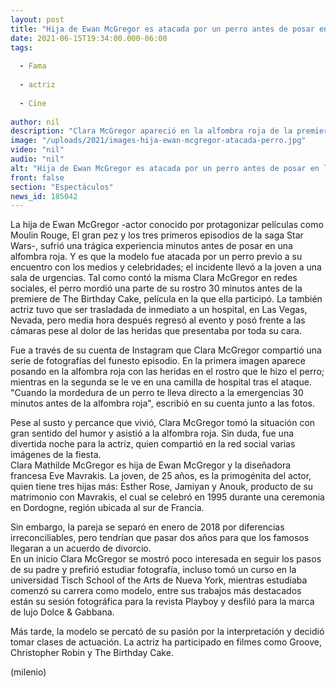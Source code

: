 ```yaml
---
layout: post
title: "Hija de Ewan McGregor es atacada por un perro antes de posar en la alfombra roja"
date: 2021-06-15T19:34:00.000-06:00
tags:
  
  - Fama
  
  - actriz
  
  - Cine
  
author: nil
description: "Clara McGregor apareció en la alfombra roja de la premier de 'The Birthday Cake' con el rostro repleto de heridas, ocasionadas por el perro. "
image: "/uploads/2021/images-hija-ewan-mcgregor-atacada-perro.jpg"
video: "nil"
audio: "nil"
alt: "Hija de Ewan McGregor es atacada por un perro antes de posar en la alfombra roja"
front: false
section: "Espectáculos"
news_id: 185042
---
```


La hija de Ewan McGregor -actor conocido por protagonizar películas como Moulin Rouge, El gran pez y los tres primeros episodios de la saga Star Wars-, sufrió una trágica experiencia minutos antes de posar en una alfombra roja. Y es que la modelo fue atacada por un perro previo a su encuentro con los medios y celebridades; el incidente llevó a la joven a una sala de urgencias.  Tal como contó la misma Clara McGregor en redes sociales, el perro mordió una parte de su rostro 30 minutos antes de la premiere de The Birthday Cake, película en la que ella participó. La también actriz tuvo que ser trasladada de inmediato a un hospital, en Las Vegas, Nevada, pero media hora después regresó al evento y posó frente a las cámaras pese al dolor de las heridas que presentaba por toda su cara.  

Fue a través de su cuenta de Instagram que Clara McGregor compartió una serie de fotografías del funesto episodio. En la primera imagen aparece posando en la alfombra roja con las heridas en el rostro que le hizo el perro; mientras en la segunda se le ve en una camilla de hospital tras el ataque.  
"Cuando la mordedura de un perro te lleva directo a la emergencias 30 minutos antes de la alfombra roja", escribió en su cuenta junto a las fotos. 

Pese al  susto y percance que vivió, Clara McGregor tomó la situación con gran sentido del humor y asistió a la alfombra roja. Sin duda, fue una divertida noche para la actriz, quien compartió en la red social varias imágenes de la fiesta.  
Clara Mathilde McGregor es hija de Ewan McGregor y la diseñadora francesa Eve Mavrakis. La joven, de 25 años, es la primogénita del actor, quien tiene tres hijas más: Esther Rose, Jamiyan y Anouk, producto de su matrimonio con Mavrakis, el cual se celebró en 1995 durante una ceremonia en Dordogne, región ubicada al sur de Francia.   

Sin embargo, la pareja se separó en enero de 2018 por diferencias irreconciliables, pero tendrían que pasar dos años para que los famosos llegaran a un acuerdo de divorcio.  
En un inicio Clara McGregor se mostró poco interesada en seguir los pasos de su padre y prefirió estudiar fotografía, incluso tomó un curso en la universidad Tisch School of the Arts de Nueva York, mientras estudiaba comenzó su carrera como modelo, entre sus trabajos más destacados están su sesión fotográfica para la revista Playboy y desfiló para la marca de lujo Dolce & Gabbana.  

Más tarde, la modelo se percató de su pasión por la interpretación y decidió tomar clases de actuación. La actriz ha participado en filmes como Groove, Christopher Robin y The Birthday Cake.  


(milenio)